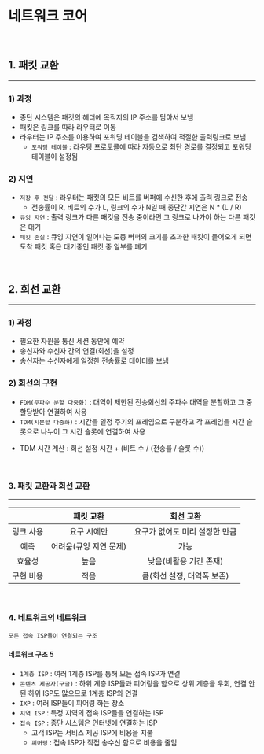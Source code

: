 # 네트워크 코어

<br>

## 1. 패킷 교환

----

### 1) 과정

 - 종단 시스템은 패킷의 헤더에 목적지의 IP 주소를 담아서 보냄
 - 패킷은 링크를 따라 라우터로 이동
 - 라우터는 IP 주소를 이용하여 포워딩 테이블을 검색하여 적절한 출력링크로 보냄
   * `포워딩 테이블` : 라우팅 프로토콜에 따라 자동으로 최단 경로를 결정되고 포워딩 테이블이 설정됨

### 2) 지연
 - `저장 후 전달` : 라우터는 패킷의 모든 비트를 버퍼에 수신한 후에 출력 링크로 전송
    * 전송률이 R, 비트의 수가 L, 링크의 수가 N일 때 종단간 지연은 N * (L / R)
 - `큐잉 지연` : 출력 링크가 다른 패킷을 전송 중이라면 그 링크로 나가야 하는 다른 패킷은 대기
 - `패킷 손실` : 큐잉 지연이 일어나는 도중 버퍼의 크기를 초과한 패킷이 들어오게 되면 도착 패킷 혹은 대기중인 패킷 중 일부를 폐기

<br>

## 2. 회선 교환

----

### 1) 과정

 - 필요한 자원을 통신 세션 동안에 예약
 - 송신자와 수신자 간의 연결(회선)을 설정
 - 송신자는 수신자에게 일정한 전송률로 데이터를 보냄

### 2) 회선의 구현
 - `FDM(주파수 분할 다중화)` : 대역이 제한된 전송회선의 주파수 대역을 분할하고 그 중 할당받아 연결하여 사용
 - `TDM(시분할 다중화)` : 시간을 일정 주기의 프레임으로 구분하고 각 프레임을 시간 슬롯으로 나누어 그 시간 슬롯에 연결하여 사용
  * TDM 시간 계산 : 회선 설정 시간 + (비트 수 / (전송률 / 슬롯 수))

<br>

### 3. 패킷 교환과 회선 교환

----

|   | 패킷 교환  | 회선 교환  |
|:-:|:-:|:-:|
| 링크 사용  | 요구 시에만  | 요구가 없어도 미리 설정한 만큼  |
| 예측  | 어려움(큐잉 지연 문제)  | 가능  |
| 효율성  | 높음  | 낮음(비활용 기간 존재)  |
| 구현 비용  | 적음  | 큼(회선 설정, 대역폭 보존)  |

<br>

### 4. 네트워크의 네트워크
```
모든 접속 ISP들이 연결되는 구조
```
#### 네트워크 구조 5
- `1계층 ISP` : 여러 1계층 ISP를 통해 모든 접속 ISP가 연결
- `콘텐츠 제공자(구글)` : 하위 계층 ISP들과 피어링을 함으로 상위 계층을 우회, 연결 안 된 하위 ISP도 많으므로 1계층 ISP와 연결
- `IXP` : 여러 ISP들이 피어링 하는 장소
- `지역 ISP` : 특정 지역의 접속 ISP들을 연결하는 ISP
- `접속 ISP` : 종단 시스템은 인터넷에 연결하는 ISP
  * 고객 ISP는 서비스 제공 ISP에 비용을 지불
  * `피어링` : 접속 ISP가 직접 송수신 함으로 비용을 줄임  

